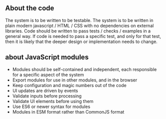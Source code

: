 ## About the code
The system is to be written to be testable.
The system is to be written in plain modern javascript / HTML / CSS with no dependencies on external libraries.
Code should be written to pass tests / checks / examples in a general way. If code is needed to pass a specific test, and only for that test, then it is likely that the deeper design or implementation needs to change.

## about JavaScript modules
* Modules should be self-contained and independent, each responsible for a specific aspect of the system
* Export modules for use in other modules, and in the browser
* Keep configuration and magic numbers out of the code
* UI updates are driven by events
* Validate inputs before processing
* Validate UI elements before using them
* Use ES6 or newer syntax for modules
* Modules in ESM format rather than CommonJS format
